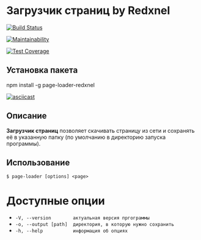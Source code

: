 # Загрузчик страниц by Redxnel

[![Build Status](https://travis-ci.org/Redxnel/project-lvl3-s418.svg?branch=master)](https://travis-ci.org/Redxnel/project-lvl3-s418)

[![Maintainability](https://api.codeclimate.com/v1/badges/065b0ef186022d299af1/maintainability)](https://codeclimate.com/github/Redxnel/project-lvl3-s418/maintainability)

[![Test Coverage](https://api.codeclimate.com/v1/badges/065b0ef186022d299af1/test_coverage)](https://codeclimate.com/github/Redxnel/project-lvl3-s418/test_coverage)

## Установка пакета
npm install -g page-loader-redxnel

[![asciicast](https://asciinema.org/a/3JHSSrRzBXZyu3b09OZGpCNTk.svg)](https://asciinema.org/a/3JHSSrRzBXZyu3b09OZGpCNTk)

## Описание

**Загрузчик страниц** позволяет скачивать страницу из сети и сохранять её в указанную папку (по умолчанию в директорию запуска программы).

## Использование

`$ page-loader [options] <page>`

# Доступные опции

* `-V, --version        актуальная версия пргограммы`
* `-o, --output [path]  директория, в которую нужно сохранить`
* `-h, --help           информация об опциях`